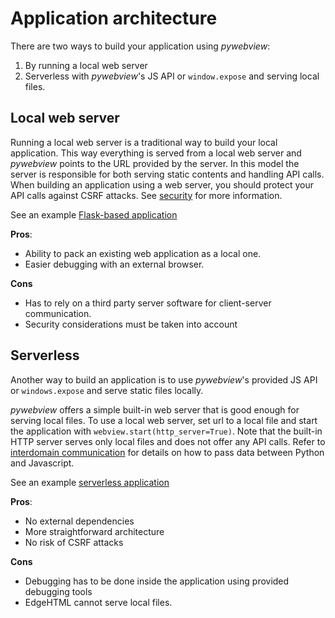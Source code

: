 # Application architecture

There are two ways to build your application using _pywebview_:

1. By running a local web server
2. Serverless with _pywebview_'s JS API  or `window.expose` and serving local files.


## Local web server

Running a local web server is a traditional way to build your local application. This way everything is served from a local web server and _pywebview_ points to the URL provided by the server. In this model the server is responsible for both serving static contents and handling API calls. When building an application using a web server, you should protect your API calls against CSRF attacks. See [security](/guide/security.html) for more information.

See an example [Flask-based application](https://github.com/r0x0r/pywebview/tree/master/examples/flask_app)

**Pros**:
* Ability to pack an existing web application as a local one.
* Easier debugging with an external browser.

**Cons**
* Has to rely on a third party server software for client-server communication.
* Security considerations must be taken into account


## Serverless
Another way to build an application is to use _pywebview_'s provided JS API or `windows.expose` and serve static files locally.

_pywebview_ offers a simple built-in web server that is good enough for serving local files. To use a local web server, set url to a local file and start the application with `webview.start(http_server=True)`. Note that the built-in HTTP server serves only local files and does not offer any API calls. Refer to [interdomain communication](/guide/interdomain.html) for details on how to pass data between Python and Javascript.

See an example [serverless application](https://github.com/r0x0r/pywebview/tree/master/examples/todos)

**Pros**:
* No external dependencies
* More straightforward architecture
* No risk of CSRF attacks

**Cons**
* Debugging has to be done inside the application using provided debugging tools
* EdgeHTML cannot serve local files.

